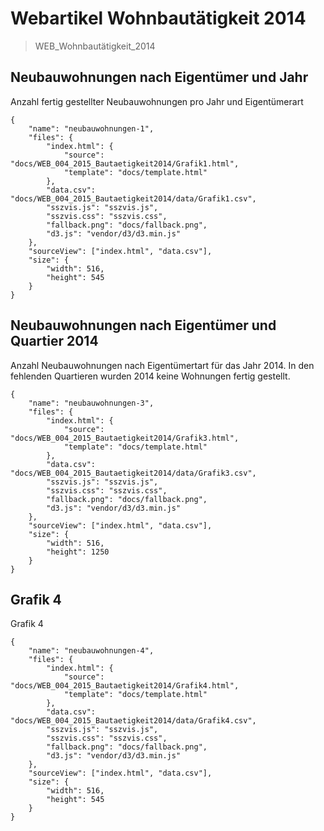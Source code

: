 # Webartikel Wohnbautätigkeit 2014

> WEB_Wohnbautätigkeit_2014

## Neubauwohnungen nach Eigentümer und Jahr

Anzahl fertig gestellter Neubauwohnungen pro Jahr und Eigentümerart

```project
{
    "name": "neubauwohnungen-1",
    "files": {
        "index.html": {
            "source": "docs/WEB_004_2015_Bautaetigkeit2014/Grafik1.html",
            "template": "docs/template.html"
        },
        "data.csv": "docs/WEB_004_2015_Bautaetigkeit2014/data/Grafik1.csv",
        "sszvis.js": "sszvis.js",
        "sszvis.css": "sszvis.css",
        "fallback.png": "docs/fallback.png",
        "d3.js": "vendor/d3/d3.min.js"
    },
    "sourceView": ["index.html", "data.csv"],
    "size": {
        "width": 516,
        "height": 545
    }
}
```

## Neubauwohnungen nach Eigentümer und Quartier 2014

Anzahl Neubauwohnungen nach Eigentümertart für das Jahr 2014. In den fehlenden Quartieren wurden 2014 keine Wohnungen fertig gestellt.

```project
{
    "name": "neubauwohnungen-3",
    "files": {
        "index.html": {
            "source": "docs/WEB_004_2015_Bautaetigkeit2014/Grafik3.html",
            "template": "docs/template.html"
        },
        "data.csv": "docs/WEB_004_2015_Bautaetigkeit2014/data/Grafik3.csv",
        "sszvis.js": "sszvis.js",
        "sszvis.css": "sszvis.css",
        "fallback.png": "docs/fallback.png",
        "d3.js": "vendor/d3/d3.min.js"
    },
    "sourceView": ["index.html", "data.csv"],
    "size": {
        "width": 516,
        "height": 1250
    }
}
```


## Grafik 4

Grafik 4

```project
{
    "name": "neubauwohnungen-4",
    "files": {
        "index.html": {
            "source": "docs/WEB_004_2015_Bautaetigkeit2014/Grafik4.html",
            "template": "docs/template.html"
        },
        "data.csv": "docs/WEB_004_2015_Bautaetigkeit2014/data/Grafik4.csv",
        "sszvis.js": "sszvis.js",
        "sszvis.css": "sszvis.css",
        "fallback.png": "docs/fallback.png",
        "d3.js": "vendor/d3/d3.min.js"
    },
    "sourceView": ["index.html", "data.csv"],
    "size": {
        "width": 516,
        "height": 545
    }
}
```



